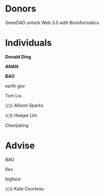 # Donors

GeneDAO unlock Web 3.0 with Bioinformatics

# Individuals

**Donald Ding**

**ANAN**

**BAO**

earth gov

Tom Liu

🇺🇸 Allison Sparks

🇰🇷 Heejae Lim

Chenjiating


# Advise

BAO

Kev

bigface

🇺🇸 Kate Courteau
